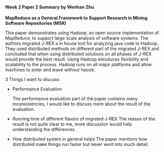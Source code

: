 #### Week 2 Paper 2 Summary by Wenhan Zhu
**MapReduce as a General Framework to Support Research in Mining Software Repositories (MSR)**

This paper demonstrates using Hadoop, an open source implementation of MapReduce, to support large scale analysis of software systems. The authors migrated J-REX a in house tool for analyzing java code to Hadoop. They used distributed methods on different part of the migrated J-REX and concluded that when using distributed solutions on all phases of J-REX would provide the best result. Using Hadoop introduces flexibility and scalability to the process. Hadoop runs on all major platforms and allow machines to enter and leave without hassle.  

3 Things I want to discuss:
- Performance Evaluation

    The performance evaluation part of the paper contains many inconsistencies, I would like to discuss more about the result of the evaluation.

- Running time of different flavors of migrated J-REX
    The reason of the result is not quite clear to me, more discussion would help understanding the differences.

- How distributed system in general helps
    The paper mentions how distributed make things run faster but never went into much detail.
